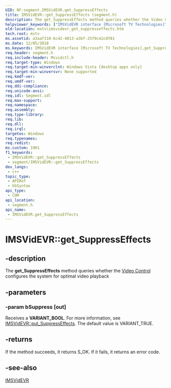 ```yaml
---
UID: NF:segment.IMSVidEVR.get_SuppressEffects
title: IMSVidEVR::get_SuppressEffects (segment.h)
description: The get_SuppressEffects method queries whether the Video Control configures the system for optimal video playback
helpviewer_keywords: ["IMSVidEVR interface [Microsoft TV Technologies]","get_SuppressEffects method","IMSVidEVR.get_SuppressEffects","IMSVidEVR::get_SuppressEffects","IMSVidEVRget_SuppressEffects","get_SuppressEffects","get_SuppressEffects method [Microsoft TV Technologies]","get_SuppressEffects method [Microsoft TV Technologies]","IMSVidEVR interface","mstv.imsvidevr_get_suppresseffects","segment/IMSVidEVR::get_SuppressEffects"]
old-location: mstv\imsvidevr_get_suppresseffects.htm
tech.root: mstv
ms.assetid: a3aaf310-6c42-4013-a3bf-25f9c42cdf81
ms.date: 12/05/2018
ms.keywords: IMSVidEVR interface [Microsoft TV Technologies],get_SuppressEffects method, IMSVidEVR.get_SuppressEffects, IMSVidEVR::get_SuppressEffects, IMSVidEVRget_SuppressEffects, get_SuppressEffects, get_SuppressEffects method [Microsoft TV Technologies], get_SuppressEffects method [Microsoft TV Technologies],IMSVidEVR interface, mstv.imsvidevr_get_suppresseffects, segment/IMSVidEVR::get_SuppressEffects
req.header: segment.h
req.include-header: Msvidctl.h
req.target-type: Windows
req.target-min-winverclnt: Windows Vista [desktop apps only]
req.target-min-winversvr: None supported
req.kmdf-ver: 
req.umdf-ver: 
req.ddi-compliance: 
req.unicode-ansi: 
req.idl: Segment.idl
req.max-support: 
req.namespace: 
req.assembly: 
req.type-library: 
req.lib: 
req.dll: 
req.irql: 
targetos: Windows
req.typenames: 
req.redist: 
ms.custom: 19H1
f1_keywords:
 - IMSVidEVR::get_SuppressEffects
 - segment/IMSVidEVR::get_SuppressEffects
dev_langs:
 - c++
topic_type:
 - APIRef
 - kbSyntax
api_type:
 - COM
api_location:
 - segment.h
api_name:
 - IMSVidEVR.get_SuppressEffects
---
```


# IMSVidEVR::get_SuppressEffects


## -description

The <b>get_SuppressEffects</b> method queries whether the <a href="https://docs.microsoft.com/previous-versions/windows/desktop/legacy/ee663618(v=vs.85)">Video Control</a> configures the system for optimal video playback

## -parameters

### -param bSuppress [out]

Receives a <b>VARIANT_BOOL</b>. For more information, see <a href="https://docs.microsoft.com/windows/desktop/api/segment/nf-segment-imsvidevr-put_suppresseffects">IMSVidEVR::put_SuppressEffects</a>. The default value is VARIANT_TRUE.

## -returns

If the method succeeds, it returns S_OK. If it fails, it returns an error code.

## -see-also

<a href="https://docs.microsoft.com/previous-versions/windows/desktop/mstv/msvidevr">IMSVidEVR</a>

